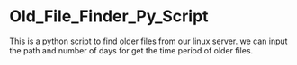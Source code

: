 # Old_File_Finder_Py_Script
This is a python script to find older files from our linux server. we can input the path and number of days for get the time period of older files. 
